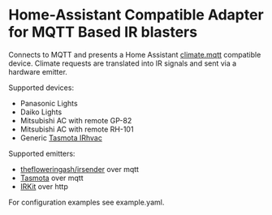 # Home-Assistant Compatible Adapter for MQTT Based IR blasters

Connects to MQTT and presents a Home Assistant [climate.mqtt][] compatible
device. Climate requests are translated into IR signals and sent via a hardware
emitter.

Supported devices:
 - Panasonic Lights
 - Daiko Lights
 - Mitsubishi AC with remote GP-82
 - Mitsubishi AC with remote RH-101
 - Generic [Tasmota IRhvac][]

Supported emitters:
 - [thefloweringash/irsender][] over mqtt
 - [Tasmota][] over mqtt
 - [IRKit][] over http

For configuration examples see example.yaml.

[climate.mqtt]: https://www.home-assistant.io/components/climate.mqtt/

[thefloweringash/irsender]: https://github.com/thefloweringash/irsender
[Tasmota]: https://tasmota.github.io/docs/
[Tasmota IRhvac]: https://tasmota.github.io/docs/Tasmota-IR/#sending-irhvac-commands
[IRKit]: https://getirkit.com/en/
